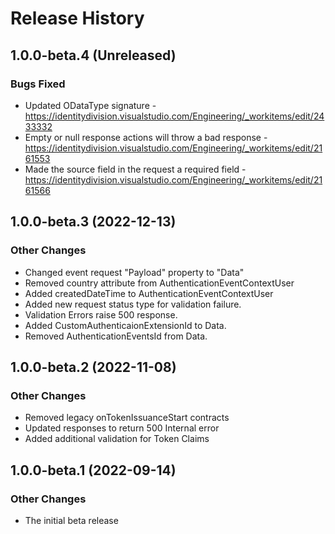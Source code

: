 # Release History

## 1.0.0-beta.4 (Unreleased)

### Bugs Fixed

- Updated ODataType signature - https://identitydivision.visualstudio.com/Engineering/_workitems/edit/2433332
- Empty or null response actions will throw a bad response - https://identitydivision.visualstudio.com/Engineering/_workitems/edit/2161553
- Made the source field in the request a required field - https://identitydivision.visualstudio.com/Engineering/_workitems/edit/2161566

## 1.0.0-beta.3 (2022-12-13)

### Other Changes

- Changed event request "Payload" property to "Data"
- Removed country attribute from AuthenticationEventContextUser
- Added createdDateTime to AuthenticationEventContextUser
- Added new request status type for validation failure.
- Validation Errors raise 500 response.
- Added CustomAuthenticaionExtensionId to Data.
- Removed AuthenticationEventsId from Data.

## 1.0.0-beta.2 (2022-11-08)

### Other Changes

- Removed legacy onTokenIssuanceStart contracts
- Updated responses to return 500 Internal error
- Added additional validation for Token Claims

## 1.0.0-beta.1 (2022-09-14)

### Other Changes

- The initial beta release
